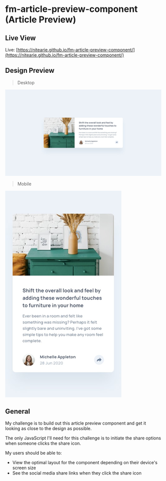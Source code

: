 # fm-article-preview-component (Article Preview)

## Live View 

Live: [https://nitearie.github.io/fm-article-preview-component/](https://nitearie.github.io/fm-article-preview-component/)

## Design Preview

> Desktop

![Desktop Design Image](./design/desktop-design.jpg)

> Mobile 

![Mobile Design Image](./design/mobile-design.jpg)

## General

My challenge is to build out this article preview component and get it looking as close to the design as possible.

The only JavaScript I'll need for this challenge is to initiate the share options when someone clicks the share icon.

My users should be able to: 

- View the optimal layout for the component depending on their device's screen size
- See the social media share links when they click the share icon